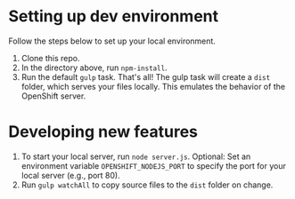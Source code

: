 # Setting up dev environment
Follow the steps below to set up your local environment.
1. Clone this repo.
2. In the directory above, run `npm-install`.
3. Run the default `gulp` task.
That's all! The gulp task will create a `dist` folder, which serves your files locally. This emulates the behavior of the OpenShift server.
# Developing new features
1. To start your local server, run `node server.js`. Optional: Set an environment variable `OPENSHIFT_NODEJS_PORT` to specify the port for your local server (e.g., port 80).
2. Run `gulp watchAll` to copy source files to the `dist` folder on change.
